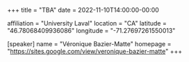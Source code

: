 +++
title = "TBA"
date = 2022-11-10T14:00:00-00:00

affiliation = "University Laval"
location = "CA"
latitude = "46.78068409936086"
longitude = "-71.27697261550013"

[speaker]
  name = "Véronique Bazier-Matte"
  homepage = "https://sites.google.com/view/veronique-bazier-matte"
+++
